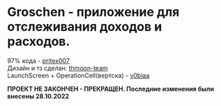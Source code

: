 # Groschen - приложение для отслеживания доходов и расходов.
97% кода - [pritex007](https://github.com/Pritex007)  
Дизайн и тз сделан: [thmoon-team](https://github.com/thmoon-team)  
LaunchScreen + OperationCell(вертска) - [v0blaa](https://github.com/v0blaa)  

**ПРОЕКТ НЕ ЗАКОНЧЕН - ПРЕКРАЩЕН. Последние изменения были внесены 28.10.2022**
